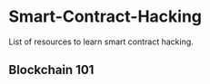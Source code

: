 # Smart-Contract-Hacking
List of resources to learn smart contract hacking.



<h2>Blockchain 101</h2>

